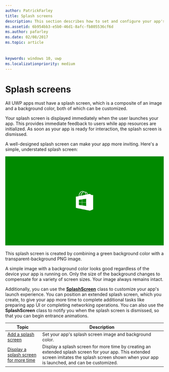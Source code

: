```yaml
---
author: PatrickFarley
title: Splash screens
description: This section describes how to set and configure your app's splash screen.
ms.assetid: 6b954bb3-e5b0-46d1-8afc-fb805536cf6d
ms.author: pafarley
ms.date: 02/08/2017
ms.topic: article


keywords: windows 10, uwp
ms.localizationpriority: medium
---
```


# Splash screens

All UWP apps must have a splash screen, which is a composite of an image and a background color, both of which can be customized.

Your splash screen is displayed immediately when the user launches your app. This provides immediate feedback to users while app resources are initialized. As soon as your app is ready for interaction, the splash screen is dismissed.

A well-designed splash screen can make your app more inviting. Here's a simple, understated splash screen:

![a 75% scaled screen capture of the splash screen from the splash screen sample.](images/regularsplashscreen.png)

This splash screen is created by combining a green background color with a transparent-background PNG image.

A simple image with a background color looks good regardless of the device your app is running on. Only the size of the background changes to compensate for a variety of screen sizes. Your image always remains intact.

Additionally, you can use the [**SplashScreen**](https://msdn.microsoft.com/library/windows/apps/br224763) class to customize your app's launch experience. You can position an extended splash screen, which you create, to give your app more time to complete additional tasks like preparing app UI or completing networking operations. You can also use the **SplashScreen** class to notify you when the splash screen is dismissed, so that you can begin entrance animations.

| Topic | Description |
|-------|-------------|
| [Add a splash screen](add-a-splash-screen.md) | Set your app's splash screen image and background color. |
| [Display a splash screen for more time](create-a-customized-splash-screen.md) | Display a splash screen for more time by creating an extended splash screen for your app. This extended screen imitates the splash screen shown when your app is launched, and can be customized. |